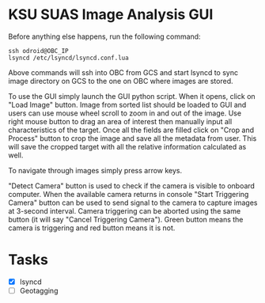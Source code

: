 # KSU SUAS Image Analysis GUI

Before anything else happens, run the following command:
```
ssh odroid@OBC_IP
lsyncd /etc/lsyncd/lsyncd.conf.lua
```
Above commands will ssh into OBC from GCS and start lsyncd to sync image directory on GCS to the one on OBC where images are stored.

To use the GUI simply launch the GUI python script. When it opens, click on "Load Image" button.
Image from sorted list should be loaded to GUI and users can use mouse wheel scroll to zoom in and out of the image.
Use right mouse button to drag an area of interest then manually input all characteristics of the target. Once all the fields are filled click on "Crop and Process" button to crop the image and save all the metadata from user. This will save the cropped target with all the relative information calculated as well.

To navigate through images simply press arrow keys.

"Detect Camera" button is used to check if the camera is visible to onboard computer. When the available camera returns in console "Start Triggering Camera" button can be used to send signal to the camera to capture images at 3-second interval. Camera triggering can be aborted using the same button (it will say "Cancel Triggering Camera"). Green button means the camera is triggering and red button means it is not.

# Tasks
- [x] lsyncd
- [ ] Geotagging

